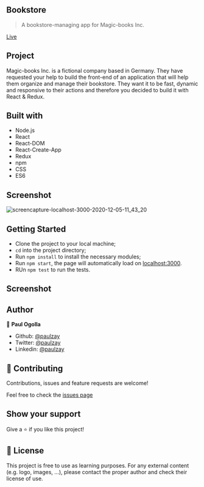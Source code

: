 ## Bookstore

> A bookstore-managing app for Magic-books Inc.

[Live](https://bookdukka.herokuapp.com/)

## Project

Magic-books Inc. is a fictional company based in Germany. They have requested your help to build the front-end of an application that will help them organize and manage their bookstore. They want it to be fast, dynamic and responsive to their actions and therefore you decided to build it with React & Redux.

## Built with

- Node.js
- React
- React-DOM
- React-Create-App
- Redux
- npm
- CSS
- ES6

## Screenshot

![screencapture-localhost-3000-2020-12-05-11_43_20](https://user-images.githubusercontent.com/29974825/101238292-515c8180-36f0-11eb-8e30-04ef54e405ee.png)

## Getting Started

- Clone the project to your local machine;
- `cd` into the project directory;
- Run `npm install` to install the necessary modules;
- Run `npm start`, the page will automatically load on [localhost:3000](localhost:3000).
- RUn `npm test` to run the tests.

## Screenshot

## Author

👤 **Paul Ogolla**

- Github: [@paulzay](https://github.com/paulzay)
- Twitter: [@paulzay](https://twitter.com/_paulzay_)
- Linkedin: [@paulzay](https://linkedin.com/in/paulogolla)

## 🤝 Contributing

Contributions, issues and feature requests are welcome!

Feel free to check the [issues page](https://github.com/paulzay/bookstore/issues)

## Show your support

Give a ⭐️ if you like this project!

## 📝 License

This project is free to use as learning purposes. For any external content (e.g. logo, images, ...), please contact the proper author and check their license of use.
